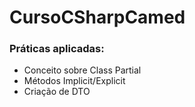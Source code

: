 # CursoCSharpCamed
<div>
  <h3> Práticas aplicadas:</h3>
  <ul>
    <li>Conceito sobre Class Partial</li>
    <li>Métodos Implicit/Explicit</li>
    <li>Criação de DTO</li>
  </ul>
</div>

